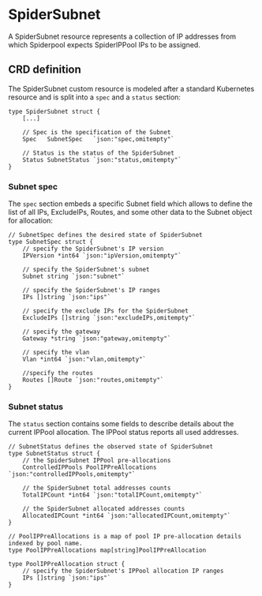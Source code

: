 # SpiderSubnet

A SpiderSubnet resource represents a collection of IP addresses from which Spiderpool expects SpiderIPPool IPs to be assigned.

## CRD definition

The SpiderSubnet custom resource is modeled after a standard Kubernetes resource
and is split into a `spec` and a `status` section:

```text
type SpiderSubnet struct {
    [...]

    // Spec is the specification of the Subnet
    Spec   SubnetSpec   `json:"spec,omitempty"`

    // Status is the status of the SpiderSubnet
    Status SubnetStatus `json:"status,omitempty"`
}
```

### Subnet spec

The `spec` section embeds a specific Subnet field which allows to define the list of all IPs, ExcludeIPs, Routes,
and some other data to the Subnet object for allocation:

```text
// SubnetSpec defines the desired state of SpiderSubnet
type SubnetSpec struct {
    // specify the SpiderSubnet's IP version
    IPVersion *int64 `json:"ipVersion,omitempty"`

    // specify the SpiderSubnet's subnet
    Subnet string `json:"subnet"`

    // specify the SpiderSubnet's IP ranges
    IPs []string `json:"ips"`

    // specify the exclude IPs for the SpiderSubnet
    ExcludeIPs []string `json:"excludeIPs,omitempty"`

    // specify the gateway
    Gateway *string `json:"gateway,omitempty"`

    // specify the vlan
    Vlan *int64 `json:"vlan,omitempty"`

    //specify the routes
    Routes []Route `json:"routes,omitempty"`
}
```

### Subnet status

The `status` section contains some fields to describe details about the current IPPool allocation.
The IPPool status reports all used addresses.

```text
// SubnetStatus defines the observed state of SpiderSubnet
type SubnetStatus struct {
    // the SpiderSubnet IPPool pre-allocations
    ControlledIPPools PoolIPPreAllocations `json:"controlledIPPools,omitempty"`

    // the SpiderSubnet total addresses counts
    TotalIPCount *int64 `json:"totalIPCount,omitempty"`

    // the SpiderSubnet allocated addresses counts
    AllocatedIPCount *int64 `json:"allocatedIPCount,omitempty"`
}
```

```text
// PoolIPPreAllocations is a map of pool IP pre-allocation details indexed by pool name.
type PoolIPPreAllocations map[string]PoolIPPreAllocation

type PoolIPPreAllocation struct {
    // specify the SpiderSubnet's IPPool allocation IP ranges
    IPs []string `json:"ips"`
}
```

